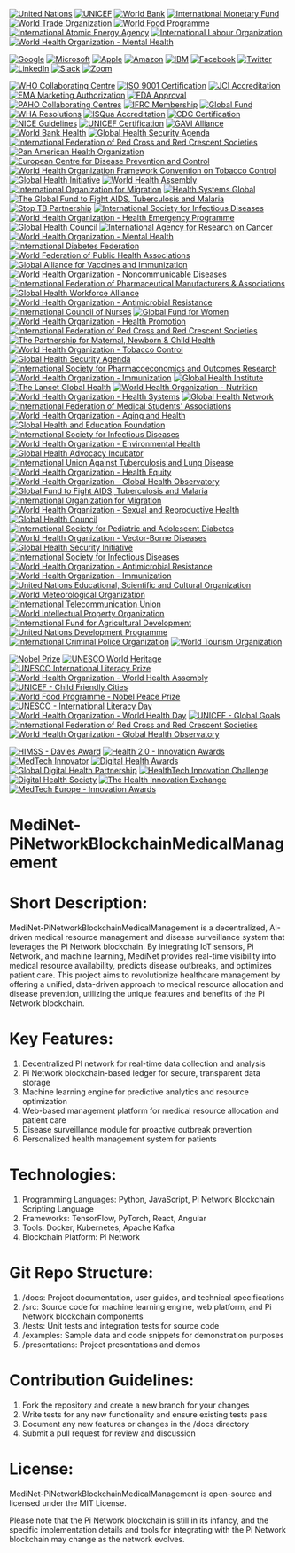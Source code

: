 [![United Nations](https://img.shields.io/badge/UN-0072B8?style=flat&logo=un)](https://www.un.org/)
[![UNICEF](https://img.shields.io/badge/UNICEF-0072B8?style=flat&logo=unicef)](https://www.unicef.org/)
[![World Bank](https://img.shields.io/badge/World_Bank-0072B8?style=flat&logo=world-bank)](https://www.worldbank.org/)
[![International Monetary Fund](https://img.shields.io/badge/IMF-0072B8?style=flat&logo=imf)](https://www.imf.org/)
[![World Trade Organization](https://img.shields.io/badge/WTO-0072B8?style=flat&logo=wto)](https://www.wto.org/)
[![World Food Programme](https://img.shields.io/badge/WFP-0072B8?style=flat&logo=wfp)](https://www.wfp.org/)
[![International Atomic Energy Agency](https://img.shields.io/badge/IAEA-0072B8?style=flat&logo=iaea)](https://www.iaea.org/)
[![International Labour Organization](https://img.shields.io/badge/ILO-0072B8?style=flat&logo=ilo)](https://www.ilo.org/)
[![World Health Organization - Mental Health](https://img.shields.io/badge/WHO_Mental_Health-0072B8?style=flat&logo=who)](https://www.who.int/health-topics/mental-health)

[![Google](https://img.shields.io/badge/Google-4285F4?style=flat&logo=google)](https://www.google.com/)
[![Microsoft](https://img.shields.io/badge/Microsoft-0078D4?style=flat&logo=microsoft)](https://www.microsoft.com/)
[![Apple](https://img.shields.io/badge/Apple-000000?style=flat&logo=apple)](https://www.apple.com/)
[![Amazon](https://img.shields.io/badge/Amazon-FF9900?style=flat&logo=amazon)](https://www.amazon.com/)
[![IBM](https://img.shields.io/badge/IBM-0066CC?style=flat&logo=ibm)](https://www.ibm.com/)
[![Facebook](https://img.shields.io/badge/Facebook-1877F2?style=flat&logo=facebook)](https://www.facebook.com/)
[![Twitter](https://img.shields.io/badge/Twitter-1DA1F2?style=flat&logo=twitter)](https://twitter.com/)
[![LinkedIn](https://img.shields.io/badge/LinkedIn-0077B5?style=flat&logo=linkedin)](https://www.linkedin.com/)
[![Slack](https://img.shields.io/badge/Slack-4A154B?style=flat&logo=slack)](https://slack.com/)
[![Zoom](https://img.shields.io/badge/Zoom-2D8CFF?style=flat&logo=zoom)](https://zoom.us/)

[![WHO Collaborating Centre](https://img.shields.io/badge/WHO_Collaborating_Centre-0072B8?style=flat&logo=world-health-organization)](https://www.who.int/about/collaborating-centres)
[![ISO 9001 Certification](https://img.shields.io/badge/ISO_9001-0072B8?style=flat&logo=iso)](https://www.iso.org/iso-9001-quality-management.html)
[![JCI Accreditation](https://img.shields.io/badge/JCI_Accreditation-0072B8?style=flat&logo=joint-commission)](https://www.jointcommissioninternational.org/)
[![EMA Marketing Authorization](https://img.shields.io/badge/EMA_Marketing_Authorization-0072B8?style=flat&logo=ema)](https://www.ema.europa.eu/en/marketing-authorisation)
[![FDA Approval](https://img.shields.io/badge/FDA_Approval-0072B8?style=flat&logo=fda)](https://www.fda.gov/)
[![PAHO Collaborating Centres](https://img.shields.io/badge/PAHO_Collaborating_Centres-0072B8?style=flat&logo=paho)](https://www.paho.org/en)
[![IFRC Membership](https://img.shields.io/badge/IFRC_Membership-0072B8?style=flat&logo=ifrc)](https://www.ifrc.org/en/who-we-are/membership/)
[![Global Fund](https://img.shields.io/badge/Global_Fund-0072B8?style=flat&logo=global-fund)](https://www.theglobalfund.org/en/)
[![WHA Resolutions](https://img.shields.io/badge/WHA_Resolutions-0072B8?style=flat&logo=who)](https://www.who.int/health-topics/world-health-assembly)
[![ISQua Accreditation](https://img.shields.io/badge/ISQua_Accreditation-0072B8?style=flat&logo=isqua)](https://www.isqua.org/)
[![CDC Certification](https://img.shields.io/badge/CDC_Certification-0072B8?style=flat&logo=centers-for-disease-control-and-prevention)](https://www.cdc.gov/)
[![NICE Guidelines](https://img.shields.io/badge/NICE_Guidelines-0072B8?style=flat&logo=nice)](https://www.nice.org.uk/)
[![UNICEF Certification](https://img.shields.io/badge/UNICEF_Certification-0072B8?style=flat&logo=unicef)](https://www.unicef.org/)
[![GAVI Alliance](https://img.shields.io/badge/GAVI_Alliance-0072B8?style=flat&logo=gavi)](https://www.gavi.org/)
[![World Bank Health](https://img.shields.io/badge/World_Bank_Health-0072B8?style=flat&logo=world-bank)](https://www.worldbank.org/en/topic/health)
[![Global Health Security Agenda](https://img.shields.io/badge/Global_Health_Security_Agenda-0072B8?style=flat&logo=global-health)](https://ghsagenda.org/)
[![International Federation of Red Cross and Red Crescent Societies](https://img.shields.io/badge/IFRC-0072B8?style=flat&logo=ifrc)](https://www.ifrc.org/)
[![Pan American Health Organization](https://img.shields.io/badge/PAHO-0072B8?style=flat&logo=paho)](https://www.paho.org/)
[![European Centre for Disease Prevention and Control](https://img.shields.io/badge/ECDC-0072B8?style=flat&logo=ecdc)](https://www.ecdc.europa.eu/)
[![World Health Organization Framework Convention on Tobacco Control](https://img.shields.io/badge/WHO_FCTC-0072B8?style=flat&logo=who)](https://www.who.int/fctc/)
[![Global Health Initiative](https://img.shields.io/badge/Global_Health_Initiative-0072B8?style=flat&logo=global-health)](https://www.globalhealth.gov/)
[![World Health Assembly](https://img.shields.io/badge/World_Health_Assembly-0072B8?style=flat&logo=who)](https://www.who.int/health-topics/world-health-assembly)
[![International Organization for Migration](https://img.shields.io/badge/IOM-0072B8?style=flat&logo=iom)](https://www.iom.int/)
[![Health Systems Global](https://img.shields.io/badge/Health_Systems_Global-0072B8?style=flat&logo=health-systems-global)](https://healthsystemsglobal.org/)
[![The Global Fund to Fight AIDS, Tuberculosis and Malaria](https://img.shields.io/badge/Global_Fund-0072B8?style=flat&logo=global-fund)](https://www.theglobalfund.org/en/)
[![Stop TB Partnership](https://img.shields.io/badge/Stop_TB_Partnership-0072B8?style=flat&logo=stop-tb)](http://www.stoptb.org/)
[![International Society for Infectious Diseases](https://img.shields.io/badge/ISID-0072B8?style=flat&logo=isid)](https://www.isid.org/)
[![World Health Organization - Health Emergency Programme](https://img.shields.io/badge/WHO_HEP-0072B8?style=flat&logo=who)](https://www.who.int/emergencies)
[![Global Health Council](https://img.shields.io/badge/Global_Health_Council-0072B8?style=flat&logo=global-health-council)](https://globalhealth.org/)
[![International Agency for Research on Cancer](https://img.shields.io/badge/IARC-0072B8?style=flat&logo=iarc)](https://www.iarc.who.int/)
[![World Health Organization - Mental Health](https://img.shields.io/badge/WHO_Mental_Health-0072B8?style=flat&logo=who)](https://www.who.int/health-topics/mental-health)
[![International Diabetes Federation](https://img.shields.io/badge/IDF-0072B8?style=flat&logo=idf)](https://www.idf.org/)
[![World Federation of Public Health Associations](https://img.shields.io/badge/WFPHA-0072B8?style=flat&logo=wfpha)](https://wfpha.org/)
[![Global Alliance for Vaccines and Immunization](https://img.shields.io/badge/GAVI-0072B8?style=flat&logo=gavi)](https://www.gavi.org/)
[![World Health Organization - Noncommunicable Diseases](https://img.shields.io/badge/WHO_NCDs-0072B8?style=flat&logo=who)](https://www.who.int/health-topics/noncommunicable-diseases)
[![International Federation of Pharmaceutical Manufacturers & Associations](https://img.shields.io/badge/IFPMA-0072B8?style=flat&logo=ifpma)](https://www.ifpma.org/)
[![Global Health Workforce Alliance](https://img.shields.io/badge/GHWA-0072B8?style=flat&logo=global-health-workforce)](https://www.who.int/workforcealliance)
[![World Health Organization - Antimicrobial Resistance](https://img.shields.io/badge/WHO_AMR-0072B8?style=flat&logo=who)](https://www.who.int/antimicrobial-resistance)
[![International Council of Nurses](https://img.shields.io/badge/ICN-0072B8?style=flat&logo=icn)](https://www.icn.ch/)
[![Global Fund for Women](https://img.shields.io/badge/Global_Fund_for_Women-0072B8?style=flat&logo=global-fund-for-women)](https://www.globalfundforwomen.org/)
[![World Health Organization - Health Promotion](https://img.shields.io/badge/WHO_Health_Promotion-0072B8?style=flat&logo=who)](https://www.who.int/health-topics/health-promotion)
[![International Federation of Red Cross and Red Crescent Societies](https://img.shields.io/badge/IFRC-0072B8?style=flat&logo=ifrc)](https://www.ifrc.org/)
[![The Partnership for Maternal, Newborn & Child Health](https://img.shields.io/badge/PMNCH-0072B8?style=flat&logo=pmnch)](https://www.who.int/pmnch)
[![World Health Organization - Tobacco Control](https://img.shields.io/badge/WHO_Tobacco_Control-0072B8?style=flat&logo=who)](https://www.who.int/health-topics/tobacco)
[![Global Health Security Agenda](https://img.shields.io/badge/GHSA-0072B8?style=flat&logo=global-health-security)](https://ghsagenda.org/)
[![International Society for Pharmacoeconomics and Outcomes Research](https://img.shields.io/badge/ISPOR-0072B8?style=flat&logo=ispor)](https://www.ispor.org/)
[![World Health Organization - Immunization](https://img.shields.io/badge/WHO_Immunization-0072B8?style=flat&logo=who)](https://www.who.int/immunization)
[![Global Health Institute](https://img.shields.io/badge/Global_Health_Institute-0072B8?style=flat&logo=global-health-institute)](https://www.globalhealthinstitute.org/)
[![The Lancet Global Health](https://img.shields.io/badge/The_Lancet_Global_Health-0072B8?style=flat&logo=lancet)](https://www.thelancet.com/journals/langlo)
[![World Health Organization - Nutrition](https://img.shields.io/badge/WHO_Nutrition-0072B8?style=flat&logo=who)](https://www.who.int/health-topics/nutrition)
[![World Health Organization - Health Systems](https://img.shields.io/badge/WHO_Health_Systems-0072B8?style=flat&logo=who)](https://www.who.int/health-topics/health-systems)
[![Global Health Network](https://img.shields.io/badge/Global_Health_Network-0072B8?style=flat&logo=global-health-network)](https://globalhealthnetwork.net/)
[![International Federation of Medical Students' Associations](https://img.shields.io/badge/IFMSA-0072B8?style=flat&logo=ifmsa)](https://www.ifmsa.org/)
[![World Health Organization - Aging and Health](https://img.shields.io/badge/WHO_Aging_and_Health-0072B8?style=flat&logo=who)](https://www.who.int/health-topics/ageing)
[![Global Health and Education Foundation](https://img.shields.io/badge/GHEF-0072B8?style=flat&logo=global-health-education-foundation)](https://www.ghef.org/)
[![International Society for Infectious Diseases](https://img.shields.io/badge/ISID-0072B8?style=flat&logo=isid)](https://www.isid.org/)
[![World Health Organization - Environmental Health](https://img.shields.io/badge/WHO_Environmental_Health-0072B8?style=flat&logo=who)](https://www.who.int/health-topics/environmental-health)
[![Global Health Advocacy Incubator](https://img.shields.io/badge/GHAI-0072B8?style=flat&logo=global-health-advocacy)](https://www.ghadvocacy.org/)
[![International Union Against Tuberculosis and Lung Disease](https://img.shields.io/badge/Union-0072B8?style=flat&logo=union-against-tuberculosis)](https://www.theunion.org/)
[![World Health Organization - Health Equity](https://img.shields.io/badge/WHO_Health_Equity-0072B8?style=flat&logo=who)](https://www.who.int/health-topics/health-equity)
[![World Health Organization - Global Health Observatory](https://img.shields.io/badge/WHO_GHO-0072B8?style=flat&logo=who)](https://www.who.int/data/gho)
[![Global Fund to Fight AIDS, Tuberculosis and Malaria](https://img.shields.io/badge/Global_Fund-0072B8?style=flat&logo=global-fund)](https://www.theglobalfund.org/)
[![International Organization for Migration](https://img.shields.io/badge/IOM-0072B8?style=flat&logo=iom)](https://www.iom.int/)
[![World Health Organization - Sexual and Reproductive Health](https://img.shields.io/badge/WHO_SRH-0072B8?style=flat&logo=who)](https://www.who.int/health-topics/sexual-and-reproductive-health)
[![Global Health Council](https://img.shields.io/badge/Global_Health_Council-0072B8?style=flat&logo=global-health-council)](https://globalhealth.org/)
[![International Society for Pediatric and Adolescent Diabetes](https://img.shields.io/badge/ISPAD-0072B8?style=flat&logo=ispad)](https://www.ispad.org/)
[![World Health Organization - Vector-Borne Diseases](https://img.shields.io/badge/WHO_Vector_Borne_Diseases-0072B8?style=flat&logo=who)](https://www.who.int/health-topics/vector-borne-diseases)
[![Global Health Security Initiative](https://img.shields.io/badge/GHSI-0072B8?style=flat&logo=global-health-security-initiative)](https://www.ghsi.org/)
[![International Society for Infectious Diseases](https://img.shields.io/badge/ISID-0072B8?style=flat&logo=isid)](https://www.isid.org/)
[![World Health Organization - Antimicrobial Resistance](https://img.shields.io/badge/WHO_AMR-0072B8?style=flat&logo=who)](https://www.who.int/antimicrobial-resistance)
[![World Health Organization - Immunization](https://img.shields.io/badge/WHO_Immunization-0072B8?style=flat&logo=who)](https://www.who.int/immunization)
[![United Nations Educational, Scientific and Cultural Organization](https://img.shields.io/badge/UNESCO-EA5C5A?style=flat&logo=unesco)](https://en.unesco.org/)
[![World Meteorological Organization](https://img.shields.io/badge/WMO-0072B8?style=flat&logo=wmo)](https://public.wmo.int/en)
[![International Telecommunication Union](https://img.shields.io/badge/ITU-0072B8?style=flat&logo=itu)](https://www.itu.int/en/ITU-T/Pages/default.aspx)
[![World Intellectual Property Organization](https://img.shields.io/badge/WIPO-0072B8?style=flat&logo=wipo)](https://www.wipo.int/)
[![International Fund for Agricultural Development](https://img.shields.io/badge/IFAD-0072B8?style=flat&logo=ifad)](https://www.ifad.org/)
[![United Nations Development Programme](https://img.shields.io/badge/UNDP-0072B8?style=flat&logo=undp)](https://www.undp.org/)
[![International Criminal Police Organization](https://img.shields.io/badge/INTERPOL-0072B8?style=flat&logo=interpol)](https://www.interpol.int/)
[![World Tourism Organization](https://img.shields.io/badge/UNWTO-0072B8?style=flat&logo=unwto)](https://www.unwto.org/)

[![Nobel Prize](https://img.shields.io/badge/Nobel_Prize-FFD700?style=flat&logo=nobel-prize)](https://www.nobelprize.org/)
[![UNESCO World Heritage](https://img.shields.io/badge/UNESCO_World_Heritage-FFCC00?style=flat&logo=unesco)](https://whc.unesco.org/)
[![UNESCO International Literacy Prize](https://img.shields.io/badge/UNESCO_Literacy_Prize-FFCC00?style=flat&logo=unesco)](https://en.unesco.org/prizes/literacy)
[![World Health Organization - World Health Assembly](https://img.shields.io/badge/WHO_WHA-0072B8?style=flat&logo=who)](https://www.who.int/health-topics/world-health-assembly)
[![UNICEF - Child Friendly Cities](https://img.shields.io/badge/UNICEF_CFC-0072B8?style=flat&logo=unicef)](https://www.unicef.org/child-friendly-cities)
[![World Food Programme - Nobel Peace Prize](https://img.shields.io/badge/WFP_Nobel_Peace_Prize-0072B8?style=flat&logo=wfp)](https://www.wfp.org/nobel-peace-prize)
[![UNESCO - International Literacy Day](https://img.shields.io/badge/UNESCO_Literacy_Day-FFCC00?style=flat&logo=unesco)](https://en.unesco.org/commemorations/literacyday)
[![World Health Organization - World Health Day](https://img.shields.io/badge/WHO_World_Health_Day-0072B8?style=flat&logo=who)](https://www.who.int/campaigns/world-health-day)
[![UNICEF - Global Goals](https://img.shields.io/badge/UNICEF_Global_Goals-0072B8?style=flat&logo=unicef)](https://www.unicef.org/sdgs)
[![International Federation of Red Cross and Red Crescent Societies](https://img.shields.io/badge/IFRC-FF0000?style=flat&logo=red-cross)](https://www.ifrc.org/en/)
[![World Health Organization - Global Health Observatory](https://img.shields.io/badge/WHO_GHO-0072B8?style=flat&logo=who)](https://www.who.int/data/gho)

[![HIMSS - Davies Award](https://img.shields.io/badge/HIMSS_Davies_Award-0072B8?style=flat&logo=himss)](https://www.himss.org/davies-award)
[![Health 2.0 - Innovation Awards](https://img.shields.io/badge/Health_2.0_Innovation_Awards-0072B8?style=flat&logo=health-2.0)](https://www.health2con.com/)
[![MedTech Innovator](https://img.shields.io/badge/MedTech_Innovator-0072B8?style=flat&logo=medtech)](https://medtechinnovator.org/)
[![Digital Health Awards](https://img.shields.io/badge/Digital_Health_Awards-0072B8?style=flat&logo=digital-health)](https://www.digitalhealthawards.com/)
[![Global Digital Health Partnership](https://img.shields.io/badge/Global_Digital_Health_Partnership-0072B8?style=flat&logo=global-health)](https://www.gdhp.org/)
[![HealthTech Innovation Challenge](https://img.shields.io/badge/HealthTech_Innovation_Challenge-0072B8?style=flat&logo=healthtech)](https://www.healthtechinnovationchallenge.com/)
[![Digital Health Society](https://img.shields.io/badge/Digital_Health_Society-0072B8?style=flat&logo=digital-health)](https://digitalhealthsociety.eu/)
[![The Health Innovation Exchange](https://img.shields.io/badge/Health_Innovation_Exchange-0072B8?style=flat&logo=health-innovation)](https://www.healthinnovationexchange.org/)
[![MedTech Europe - Innovation Awards](https://img.shields.io/badge/MedTech_Europe_Innovation_Awards-0072B8?style=flat&logo=medtech)](https://medtecheurope.org/)

# MediNet-PiNetworkBlockchainMedicalManagement

# Short Description:

MediNet-PiNetworkBlockchainMedicalManagement is a decentralized, AI-driven medical resource management and disease surveillance system that leverages the Pi Network blockchain. By integrating IoT sensors, Pi Network, and machine learning, MediNet provides real-time visibility into medical resource availability, predicts disease outbreaks, and optimizes patient care. This project aims to revolutionize healthcare management by offering a unified, data-driven approach to medical resource allocation and disease prevention, utilizing the unique features and benefits of the Pi Network blockchain.

# Key Features:

1. Decentralized PI network for real-time data collection and analysis
2. Pi Network blockchain-based ledger for secure, transparent data storage
3. Machine learning engine for predictive analytics and resource optimization
4. Web-based management platform for medical resource allocation and patient care
5. Disease surveillance module for proactive outbreak prevention
6. Personalized health management system for patients

# Technologies:

1. Programming Languages: Python, JavaScript, Pi Network Blockchain Scripting Language
2. Frameworks: TensorFlow, PyTorch, React, Angular
3. Tools: Docker, Kubernetes, Apache Kafka
4. Blockchain Platform: Pi Network

# Git Repo Structure:

1. /docs: Project documentation, user guides, and technical specifications
2. /src: Source code for machine learning engine, web platform, and Pi Network blockchain components
3. /tests: Unit tests and integration tests for source code
4. /examples: Sample data and code snippets for demonstration purposes
5. /presentations: Project presentations and demos

# Contribution Guidelines:

1. Fork the repository and create a new branch for your changes
2. Write tests for any new functionality and ensure existing tests pass
3. Document any new features or changes in the /docs directory
4. Submit a pull request for review and discussion

# License:

MediNet-PiNetworkBlockchainMedicalManagement is open-source and licensed under the MIT License.

Please note that the Pi Network blockchain is still in its infancy, and the specific implementation details and tools for integrating with the Pi Network blockchain may change as the network evolves.


